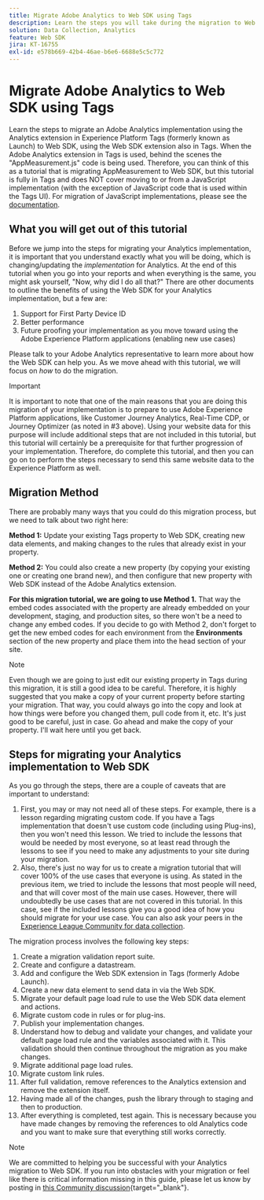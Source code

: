 ```yaml
---
title: Migrate Adobe Analytics to Web SDK using Tags
description: Learn the steps you will take during the migration to Web SDK, as well as decisions that will need to be made along the way.
solution: Data Collection, Analytics
feature: Web SDK
jira: KT-16755
exl-id: e578b669-42b4-46ae-b6e6-6688e5c5c772
---
```

# Migrate Adobe Analytics to Web SDK using Tags

Learn the steps to migrate an Adobe Analytics implementation using the Analytics extension in Experience Platform Tags (formerly known as Launch) to Web SDK, using the Web SDK extension also in Tags. When the Adobe Analytics extension in Tags is used, behind the scenes the "AppMeasurement.js" code is being used. Therefore, you can think of this as a tutorial that is migrating AppMeasurement to Web SDK, but this tutorial is fully in Tags and does NOT cover moving to or from a JavaScript implementation (with the exception of JavaScript code that is used within the Tags UI). For migration of JavaScript implementations, please see the [documentation](https://experienceleague.adobe.com/en/docs/analytics/implementation/aep-edge/web-sdk/appmeasurement-to-web-sdk).

## What you will get out of this tutorial

Before we jump into the steps for migrating your Analytics implementation, it is important that you understand exactly what you will be doing, which is changing/updating the _implementation_ for Analytics. At the end of this tutorial when you go into your reports and when everything is the same, you might ask yourself, "Now, why did I do all that?" There are other documents to outline the benefits of using the Web SDK for your Analytics implementation, but a few are:

1. Support for First Party Device ID
1. Better performance
1. Future proofing your implementation as you move toward using the Adobe Experience Platform applications (enabling  new use cases)

Please talk to your Adobe Analytics representative to learn more about how the Web SDK can help you. As we move ahead with this tutorial, we will focus on _how_ to do the migration.

>[!IMPORTANT]
>
>It is important to note that one of the main reasons that you are doing this migration of your implementation is to prepare to use Adobe Experience Platform applications, like Customer Journey Analytics, Real-Time CDP, or Journey Optimizer (as noted in #3 above). Using your website data for this purpose will include additional steps that are not included in this tutorial, but this tutorial will certainly be a prerequisite for that further progression of your implementation. Therefore, do complete this tutorial, and then you can go on to perform the steps necessary to send this same website data to the Experience Platform as well.

## Migration Method

There are probably many ways that you could do this migration process, but we need to talk about two right here:

**Method 1:** Update your existing Tags property to Web SDK, creating new data elements, and making changes to the rules that already exist in your property.

**Method 2:** You could also create a new property (by copying your existing one or creating one brand new), and then configure that new property with Web SDK instead of the Adobe Analytics extension.

**For this migration tutorial, we are going to use Method 1.** That way the embed codes associated with the property are already embedded on your development, staging, and production sites, so there won't be a need to change any embed codes. If you decide to go with Method 2, don't forget to get the new embed codes for each environment from the **Environments** section of the new property and place them into the head section of your site.

>[!NOTE]
>
>Even though we are going to just edit our existing property in Tags during this migration, it is still a good idea to be careful. Therefore, it is highly suggested that you make a copy of your current property before starting your migration. That way, you could always go into the copy and look at how things were before you changed them, pull code from it, etc. 
>It's just good to be careful, just in case. Go ahead and make the copy of your property. I'll wait here until you get back.

## Steps for migrating your Analytics implementation to Web SDK

As you go through the steps, there are a couple of caveats that are important to understand:

1. First, you may or may not need all of these steps. For example, there is a lesson regarding migrating custom code. If you have a Tags implementation that doesn't use custom code (including using Plug-ins), then you won't need this lesson. We tried to include the lessons that would be needed by most everyone, so at least read through the lessons to see if you need to make any adjustments to your site during your migration.
1. Also, there's just no way for us to create a migration tutorial that will cover 100% of the use cases that everyone is using. As stated in the previous item, we tried to include the lessons that most people will need, and that will cover most of the main use cases. However, there will undoubtedly be use cases that are not covered in this tutorial. In this case, see if the included lessons give you a good idea of how you should migrate for your use case. You can also ask your peers in the [Experience League Community for data collection](https://experienceleaguecommunities.adobe.com/t5/adobe-experience-platform-data/ct-p/adobe-launch-community).

The migration process involves the following key steps:

1. Create a migration validation report suite.
1. Create and configure a datastream.
1. Add and configure the Web SDK extension in Tags (formerly Adobe Launch).
1. Create a new data element to send data in via the Web SDK.
1. Migrate your default page load rule to use the Web SDK data element and actions.
1. Migrate custom code in rules or for plug-ins.
1. Publish your implementation changes.
1. Understand how to debug and validate your changes, and validate your default page load rule and the variables associated with it. This validation should then continue throughout the migration as you make changes.
1. Migrate additional page load rules.
1. Migrate custom link rules.
1. After full validation, remove references to the Analytics extension and remove the extension itself.
1. Having made all of the changes, push the library through to staging and then to production.
1. After everything is completed, test again. This is necessary because you have made changes by removing the references to old Analytics code and you want to make sure that everything still works correctly.

>[!NOTE]
>
>We are committed to helping you be successful with your Analytics migration to Web SDK. If you run into obstacles with your migration or feel like there is critical information missing in this guide, please let us know by posting in [this Community discussion](https://experienceleaguecommunities.adobe.com/t5/adobe-experience-platform-data/tutorial-discussion-migrate-adobe-analytics-to-web-sdk-using/m-p/732308#M604){target="_blank"}.

